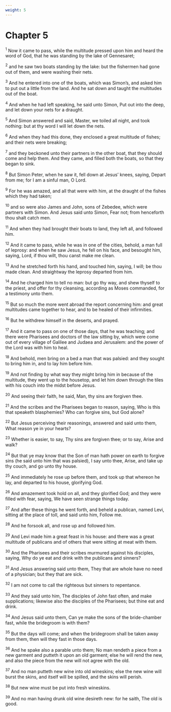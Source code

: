 ```yaml
---
weight: 5
---
```


# Chapter 5

<sup>1</sup> Now it came to pass, while the multitude pressed upon him and heard the word of God, that he was standing by the lake of Gennesaret; 

<sup>2</sup> and he saw two boats standing by the lake: but the fishermen had gone out of them, and were washing their nets. 

<sup>3</sup> And he entered into one of the boats, which was Simon’s, and asked him to put out a little from the land. And he sat down and taught the multitudes out of the boat. 

<sup>4</sup> And when he had left speaking, he said unto Simon, Put out into the deep, and let down your nets for a draught. 

<sup>5</sup> And Simon answered and said, Master, we toiled all night, and took nothing: but at thy word I will let down the nets. 

<sup>6</sup> And when they had this done, they enclosed a great multitude of fishes; and their nets were breaking; 

<sup>7</sup> and they beckoned unto their partners in the other boat, that they should come and help them. And they came, and filled both the boats, so that they began to sink. 

<sup>8</sup> But Simon Peter, when he saw it, fell down at Jesus’ knees, saying, Depart from me; for I am a sinful man, O Lord. 

<sup>9</sup> For he was amazed, and all that were with him, at the draught of the fishes which they had taken; 

<sup>10</sup> and so were also James and John, sons of Zebedee, which were partners with Simon. And Jesus said unto Simon, Fear not; from henceforth thou shalt catch men. 

<sup>11</sup> And when they had brought their boats to land, they left all, and followed him. 

<sup>12</sup> And it came to pass, while he was in one of the cities, behold, a man full of leprosy: and when he saw Jesus, he fell on his face, and besought him, saying, Lord, if thou wilt, thou canst make me clean. 

<sup>13</sup> And he stretched forth his hand, and touched him, saying, I will; be thou made clean. And straightway the leprosy departed from him. 

<sup>14</sup> And he charged him to tell no man: but go thy way, and shew thyself to the priest, and offer for thy cleansing, according as Moses commanded, for a testimony unto them. 

<sup>15</sup> But so much the more went abroad the report concerning him: and great multitudes came together to hear, and to be healed of their infirmities. 

<sup>16</sup> But he withdrew himself in the deserts, and prayed. 

<sup>17</sup> And it came to pass on one of those days, that he was teaching; and there were Pharisees and doctors of the law sitting by, which were come out of every village of Galilee and Judaea and Jerusalem: and the power of the Lord was with him to heal. 

<sup>18</sup> And behold, men bring on a bed a man that was palsied: and they sought to bring him in, and to lay him before him. 

<sup>19</sup> And not finding by what way they might bring him in because of the multitude, they went up to the housetop, and let him down through the tiles with his couch into the midst before Jesus. 

<sup>20</sup> And seeing their faith, he said, Man, thy sins are forgiven thee. 

<sup>21</sup> And the scribes and the Pharisees began to reason, saying, Who is this that speaketh blasphemies? Who can forgive sins, but God alone? 

<sup>22</sup> But Jesus perceiving their reasonings, answered and said unto them, What reason ye in your hearts? 

<sup>23</sup> Whether is easier, to say, Thy sins are forgiven thee; or to say, Arise and walk? 

<sup>24</sup> But that ye may know that the Son of man hath power on earth to forgive sins (he said unto him that was palsied), I say unto thee, Arise, and take up thy couch, and go unto thy house. 

<sup>25</sup> And immediately he rose up before them, and took up that whereon he lay, and departed to his house, glorifying God. 

<sup>26</sup> And amazement took hold on all, and they glorified God; and they were filled with fear, saying, We have seen strange things today. 

<sup>27</sup> And after these things he went forth, and beheld a publican, named Levi, sitting at the place of toll, and said unto him, Follow me. 

<sup>28</sup> And he forsook all, and rose up and followed him. 

<sup>29</sup> And Levi made him a great feast in his house: and there was a great multitude of publicans and of others that were sitting at meat with them. 

<sup>30</sup> And the Pharisees and their scribes murmured against his disciples, saying, Why do ye eat and drink with the publicans and sinners? 

<sup>31</sup> And Jesus answering said unto them, They that are whole have no need of a physician; but they that are sick. 

<sup>32</sup> I am not come to call the righteous but sinners to repentance. 

<sup>33</sup> And they said unto him, The disciples of John fast often, and make supplications; likewise also the disciples of the Pharisees; but thine eat and drink. 

<sup>34</sup> And Jesus said unto them, Can ye make the sons of the bride-chamber fast, while the bridegroom is with them? 

<sup>35</sup> But the days will come; and when the bridegroom shall be taken away from them, then will they fast in those days. 

<sup>36</sup> And he spake also a parable unto them; No man rendeth a piece from a new garment and putteth it upon an old garment; else he will rend the new, and also the piece from the new will not agree with the old. 

<sup>37</sup> And no man putteth new wine into old wineskins; else the new wine will burst the skins, and itself will be spilled, and the skins will perish. 

<sup>38</sup> But new wine must be put into fresh wineskins. 

<sup>39</sup> And no man having drunk old wine desireth new: for he saith, The old is good. 


